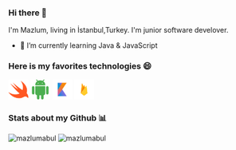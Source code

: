 ### Hi there 👋
I'm Mazlum, living in İstanbul,Turkey. I'm junior software develover.
- 🌱 I’m currently learning Java & JavaScript
<h3> Here is my favorites technologies 😄</h3> 
  
<p align="left"><img src="https://github.com/mazlumabul/mazlumabul/blob/main/logo/swift.png" alt="express" width="40" height="40"/> 
<img src="https://github.com/mazlumabul/mazlumabul/blob/main/logo/android.png" alt="react" width="40" height="40"/> 
 <img src="https://github.com/mazlumabul/mazlumabul/blob/main/logo/kotlin.png" alt="react" width="40" height="40"/> 
 <img src="https://github.com/mazlumabul/mazlumabul/blob/main/logo/firebase_logo.png" alt="react" width="40" height="40"/>  

<h3> Stats about my Github 📊 </h3>

<span align='left'><img src="https://github-readme-stats.vercel.app/api/top-langs/?username=mazlumabul&layout=compact&hide=html" alt="mazlumabul" /></span><span>&nbsp;<img src="https://github-readme-stats.vercel.app/api?username=mazlumabul&show_icons=true" alt="mazlumabul" /></span>  